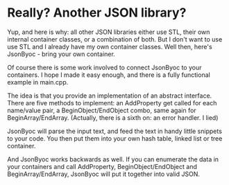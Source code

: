 Really? Another JSON library?
=============================

Yup, and here is why: all other JSON libraries either use STL, their own internal container classes, or a combination of both. But I don't want to use use STL and I already have my own container classes. Well then, here's JsonByoc - bring your own container.

Of course there is some work involved to connect JsonByoc to your containers. I hope I made it easy enough, and there is a fully functional example in main.cpp.

The idea is that you provide an implementation of an abstract interface. There are five methods to implement: an AddProperty get called for each name/value pair, a BeginObject/EndObject combo, same again for BeginArray/EndArray. (Actually, there is a sixth on: an error handler. I lied)

JsonByoc will parse the input text, and feed the text in handy little snippets to your code. You then put them into your own hash table, linked list or tree container.

And JsonByoc works backwards as well. If you can enumerate the data in your containers and call AddProperty, BeginObject/EndObject and BeginArray/EndArray, JsonByoc will put it together into valid JSON.
